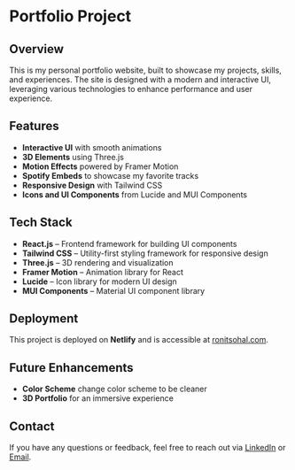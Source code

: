 # Portfolio Project

## Overview
This is my personal portfolio website, built to showcase my projects, skills, and experiences. The site is designed with a modern and interactive UI, leveraging various technologies to enhance performance and user experience.

## Features
- **Interactive UI** with smooth animations
- **3D Elements** using Three.js
- **Motion Effects** powered by Framer Motion
- **Spotify Embeds** to showcase my favorite tracks
- **Responsive Design** with Tailwind CSS
- **Icons and UI Components** from Lucide and MUI Components

## Tech Stack
- **React.js** – Frontend framework for building UI components
- **Tailwind CSS** – Utility-first styling framework for responsive design
- **Three.js** – 3D rendering and visualization
- **Framer Motion** – Animation library for React
- **Lucide** – Icon library for modern UI design
- **MUI Components** – Material UI component library

## Deployment
This project is deployed on **Netlify** and is accessible at [ronitsohal.com](https://ronitsohal.com).

## Future Enhancements
- **Color Scheme** change color scheme to be cleaner
- **3D Portfolio** for an immersive experience

## Contact
If you have any questions or feedback, feel free to reach out via [LinkedIn](https://linkedin.com/in/ronitsohal05) or [Email](rsohal2@jh.edu).

